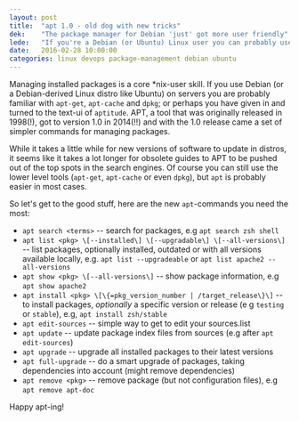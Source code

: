 ```yaml
---
layout: post
title:  "apt 1.0 - old dog with new tricks"
dek:    "The package manager for Debian 'just' got more user friendly"
lede:   "If you're a Debian (or Ubuntu) Linux user you can probably use the simpler `apt`-command and forget about `apt-get`, `apt-cache` and `dpkg`."
date:   2016-02-28 10:00:00
categories: linux devops package-management debian ubuntu
---
```

Managing installed packages is a core *nix-user skill. If you use Debian (or a Debian-derived Linux distro like Ubuntu) on servers you are probably familiar with `apt-get`, `apt-cache` and `dpkg`; or perhaps you have given in and turned to the text-ui of `aptitude`. APT, a tool that was originally released in 1998(!), got to version 1.0 in 2014(!!) and with the 1.0 release came a set of simpler commands for managing packages.

While it takes a little while for new versions of software to update in distros, it seems like it takes a lot longer for obsolete guides to APT to be pushed out of the top spots in the search engines. Of course you can still use the lower level tools (`apt-get`, `apt-cache` or even `dpkg`), but `apt` is probably easier in most cases.

So let's get to the good stuff, here are the new `apt`-commands you need the most:

* `apt search <terms>` -- search for packages, e.g `apt search zsh shell`
* `apt list <pkg> \[--installed\] \[--upgradable\] \[--all-versions\]` -- list packages, optionally installed, outdated or with all versions available locally, e.g. `apt list --upgradeable` or `apt list apache2 --all-versions`
* `apt show <pkg> \[--all-versions\]` -- show package information, e.g `apt show apache2`
* `apt install <pkg> \[\{=pkg_version_number | /target_release\}\]`  -- to install packages, _optionally_ a specific version or release (e g `testing` or `stable`), e.g, `apt install zsh/stable`
* `apt edit-sources` -- simple way to get to edit your sources.list
* `apt update` -- update package index files from sources (e.g after `apt edit-sources`)
* `apt upgrade` -- upgrade all installed packages to their latest versions
* `apt full-upgrade` -- do a smart upgrade of packages, taking dependencies into account (might remove dependencies)
* `apt remove <pkg>` -- remove package (but not configuration files), e.g `apt remove apt-doc`

Happy apt-ing!
